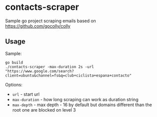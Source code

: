 # contacts-scraper

Sample go project scraping emails based on https://github.com/gocolly/colly

## Usage

Sample:
```
go build
./contacts-scraper -max-duration 2s -url "https://www.google.com/search?client=ubuntu&channel=fs&q=club+ciclista+espana+contacto"
```

Options:
 - `url` - start url 
 - `max-duration` - how long scraping can work as duration string
 - `max-depth` - max depth - 16 by default but domains different than the root one are blocked on level 3 